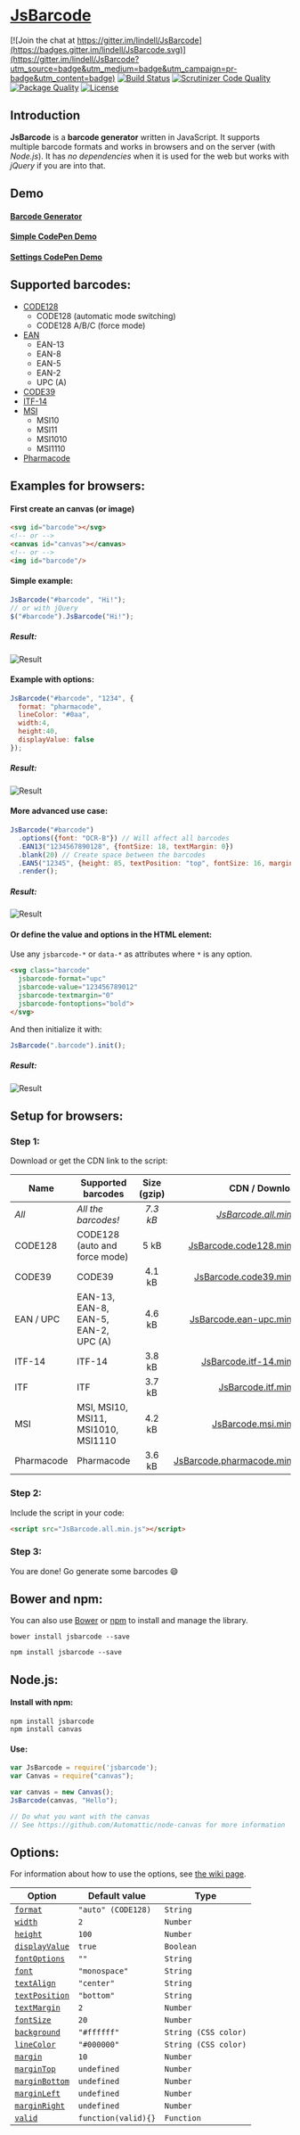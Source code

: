 # [JsBarcode](http://lindell.me/JsBarcode)

[![Join the chat at https://gitter.im/lindell/JsBarcode](https://badges.gitter.im/lindell/JsBarcode.svg)](https://gitter.im/lindell/JsBarcode?utm_source=badge&utm_medium=badge&utm_campaign=pr-badge&utm_content=badge)
[![Build Status](https://secure.travis-ci.org/lindell/JsBarcode.svg)](http://travis-ci.org/lindell/JsBarcode)
[![Scrutinizer Code Quality](https://scrutinizer-ci.com/g/lindell/JsBarcode/badges/quality-score.png?b=master)](https://scrutinizer-ci.com/g/lindell/JsBarcode/?branch=master)
[![Package Quality](http://npm.packagequality.com/shield/jsbarcode.svg)](http://packagequality.com/#?package=jsbarcode)
[![License](https://img.shields.io/badge/license-MIT-blue.svg)](https://github.com/lindell/JsBarcode/blob/master/MIT-LICENSE.txt)


Introduction
----
**JsBarcode** is a **barcode generator** written in JavaScript. It supports multiple barcode formats and works in browsers and on the server (with *Node.js*). It has *no dependencies* when it is used for the web but works with *jQuery* if you are into that.

Demo
----
#### [Barcode Generator](http://lindell.github.io/JsBarcode/generator/)
#### [Simple CodePen Demo](http://codepen.io/lindell/pen/eZKBdO?editors=1010)
#### [Settings CodePen Demo](http://codepen.io/lindell/pen/mPvLXx?editors=1010)

Supported barcodes:
----
* [CODE128](https://github.com/lindell/JsBarcode/wiki/CODE128)
  * CODE128 (automatic mode switching)
  * CODE128 A/B/C (force mode)
* [EAN](https://github.com/lindell/JsBarcode/wiki/EAN)
  * EAN-13
  * EAN-8
  * EAN-5
  * EAN-2
  * UPC (A)
* [CODE39](https://github.com/lindell/JsBarcode/wiki/CODE39)
* [ITF-14](https://github.com/lindell/JsBarcode/wiki/ITF-14)
* [MSI](https://github.com/lindell/JsBarcode/wiki/MSI)
  * MSI10
  * MSI11
  * MSI1010
  * MSI1110
* [Pharmacode](https://github.com/lindell/JsBarcode/wiki/pharmacode)

Examples for browsers:
----

#### First create an canvas (or image)
````html
<svg id="barcode"></svg>
<!-- or -->
<canvas id="canvas"></canvas>
<!-- or -->
<img id="barcode"/>
````



#### Simple example:
````javascript
JsBarcode("#barcode", "Hi!");
// or with jQuery
$("#barcode").JsBarcode("Hi!");
````

##### Result:
![Result](http://imgh.us/test_208.svg)


#### Example with options:
````javascript
JsBarcode("#barcode", "1234", {
  format: "pharmacode",
  lineColor: "#0aa",
  width:4,
  height:40,
  displayValue: false
});
````
##### Result:
![Result](http://imgh.us/pharmacode.svg)


#### More advanced use case:
````javascript
JsBarcode("#barcode")
  .options({font: "OCR-B"}) // Will affect all barcodes
  .EAN13("1234567890128", {fontSize: 18, textMargin: 0})
  .blank(20) // Create space between the barcodes
  .EAN5("12345", {height: 85, textPosition: "top", fontSize: 16, marginTop: 15})
  .render();
````
##### Result:
![Result](http://i.imgur.com/pp2lvYe.png)



#### Or define the value and options in the HTML element:
Use any `jsbarcode-*` or `data-*` as attributes where `*` is any option.
````html
<svg class="barcode"
  jsbarcode-format="upc"
  jsbarcode-value="123456789012"
  jsbarcode-textmargin="0"
  jsbarcode-fontoptions="bold">
</svg>
````

And then initialize it with:
````javascript
JsBarcode(".barcode").init();
````

##### Result:
![Result](http://imgh.us/upc.svg)


Setup for browsers:
----
### Step 1:
Download or get the CDN link to the script:

| Name | Supported barcodes | Size (gzip) | CDN / Download |
|------|--------------------|:-----------:|---------------:|
|  *All*  |  *All the barcodes!*  |  *7.3 kB*  |  *[JsBarcode.all.min.js][1]*  |
|  CODE128  |  CODE128 (auto and force mode)  |  5 kB  |  [JsBarcode.code128.min.js][2]  |
|  CODE39  |  CODE39  |  4.1 kB  |  [JsBarcode.code39.min.js][3]  |
|  EAN / UPC  |  EAN-13, EAN-8, EAN-5, EAN-2, UPC (A)  |  4.6 kB  |  [JsBarcode.ean-upc.min.js][4]  |
|  ITF-14  |  ITF-14  |  3.8 kB  |  [JsBarcode.itf-14.min.js][5]  |
|  ITF  |  ITF  |  3.7 kB  |  [JsBarcode.itf.min.js][6]  |
|  MSI  |  MSI, MSI10, MSI11, MSI1010, MSI1110  |  4.2 kB  |  [JsBarcode.msi.min.js][7]  |
|  Pharmacode  |  Pharmacode  |  3.6 kB  |  [JsBarcode.pharmacode.min.js][8]  |

### Step 2:
Include the script in your code:


````html
<script src="JsBarcode.all.min.js"></script>
````

### Step 3:
You are done! Go generate some barcodes :smile:

Bower and npm:
----
You can also use [Bower](http://bower.io) or [npm](https://www.npmjs.com) to install and manage the library.
````
bower install jsbarcode --save
````
````
npm install jsbarcode --save
````

Node.js:
----
#### Install with npm:
````
npm install jsbarcode
npm install canvas
````

#### Use:
```` javascript
var JsBarcode = require('jsbarcode');
var Canvas = require("canvas");

var canvas = new Canvas();
JsBarcode(canvas, "Hello");

// Do what you want with the canvas
// See https://github.com/Automattic/node-canvas for more information
````



Options:
----
For information about how to use the options, see [the wiki page](https://github.com/lindell/JsBarcode/wiki/Options).

| Option | Default value | Type |
|--------|---------------|------|
| [`format`](https://github.com/lindell/JsBarcode/wiki/Options#format) | `"auto" (CODE128)` | `String` |
| [`width`](https://github.com/lindell/JsBarcode/wiki/Options#width) | `2` | `Number` |
| [`height`](https://github.com/lindell/JsBarcode/wiki/Options#height) | `100` | `Number` |
| [`displayValue`](https://github.com/lindell/JsBarcode/wiki/Options#display-value) | `true` | `Boolean` |
| [`fontOptions`](https://github.com/lindell/JsBarcode/wiki/Options#font-options) | `""` | `String` |
| [`font`](https://github.com/lindell/JsBarcode/wiki/Options#font) | `"monospace"` | `String` |
| [`textAlign`](https://github.com/lindell/JsBarcode/wiki/Options#text-align) | `"center"` | `String` |
| [`textPosition`](https://github.com/lindell/JsBarcode/wiki/Options#text-position) | `"bottom"` | `String` |
| [`textMargin`](https://github.com/lindell/JsBarcode/wiki/Options#text-margin) | `2` | `Number` |
| [`fontSize`](https://github.com/lindell/JsBarcode/wiki/Options#font-size) | `20` | `Number` |
| [`background`](https://github.com/lindell/JsBarcode/wiki/Options#background)  | `"#ffffff"` | `String (CSS color)` |
| [`lineColor`](https://github.com/lindell/JsBarcode/wiki/Options#line-color) | `"#000000"` | `String (CSS color)` |
| [`margin`](https://github.com/lindell/JsBarcode/wiki/Options#margins) | `10` | `Number` |
| [`marginTop`](https://github.com/lindell/JsBarcode/wiki/Options#margins) | `undefined` | `Number` |
| [`marginBottom`](https://github.com/lindell/JsBarcode/wiki/Options#margins) | `undefined` | `Number` |
| [`marginLeft`](https://github.com/lindell/JsBarcode/wiki/Options#margins) | `undefined` | `Number` |
| [`marginRight`](https://github.com/lindell/JsBarcode/wiki/Options#margins) | `undefined` | `Number` |
| [`valid`](https://github.com/lindell/JsBarcode/wiki/Options#valid) | `function(valid){}` | `Function` |



[1]: https://cdn.jsdelivr.net/jsbarcode/3.3.14/JsBarcode.all.min.js "jsdelivr all barcodes"
[2]: https://cdn.jsdelivr.net/jsbarcode/3.3.14/barcodes/JsBarcode.code128.min.js "jsdelivr code128"
[3]: https://cdn.jsdelivr.net/jsbarcode/3.3.14/barcodes/JsBarcode.code39.min.js "jsdelivr code39"
[4]: https://cdn.jsdelivr.net/jsbarcode/3.3.14/barcodes/JsBarcode.ean-upc.min.js "jsdelivr ean/upc"
[5]: https://cdn.jsdelivr.net/jsbarcode/3.3.14/barcodes/JsBarcode.itf-14.min.js "jsdelivr itf-14"
[6]: https://cdn.jsdelivr.net/jsbarcode/3.3.14/barcodes/JsBarcode.itf.min.js "jsdelivr itf"
[7]: https://cdn.jsdelivr.net/jsbarcode/3.3.14/barcodes/JsBarcode.msi.min.js "jsdelivr msi"
[8]: https://cdn.jsdelivr.net/jsbarcode/3.3.14/barcodes/JsBarcode.pharmacode.min.js "jsdelivr pharmacode"
